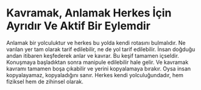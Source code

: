 # Kavramak, Anlamak Herkes İçin Ayrıdır Ve Aktif Bir Eylemdir

Anlamak bir yolculuktur ve herkes bu yolda kendi rotasını bulmalıdır. Ne varılan
yer tam olarak tarif edilebilir, ne de yol tarif edilebilir. İnsan doğduğu andan
itibaren keşfederek anlar ve kavrar. Bu keşif tamamen içseldir. Konuşmaya
başladıktan sonra manipule edilebilir hale gelir. Ve kavramak kavramı tamamen
boşa çıkabilir ve yerini kopyalamaya bırakır. Oysa insan kopyalayamaz,
kopyaladığını sanır. Herkes kendi yolculuğundadır, hem fiziksel hem de zihinsel
olarak.
